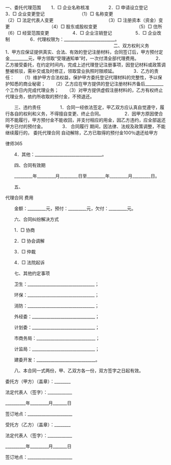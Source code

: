 
 一、委托代理范围
 　　1．□ 企业名称核准　　 
 　　2．□ 申请设立登记　　 
 　　3．□ 企业变更登记　　　　　　 
 　　（1）□ 名称变更　　　　　　　　　　　　 
 　　（2）□ 法定代表人变更　　　　　　　　　　 
 　　（3）□ 注册资本（资金）变更　　　　　　　 
 　　（4）□ 股东或股权变更　　　　　　　 
 　　（5）□ 住所　　　　　　 
 　　（6）□ 经营范围变更　　　
 　　4．□ 企业注销登记　　　
 　　5．□ 
企业改制
　　 
 　　6．代理权限为：_________________________。
 　　　　　　　　　　　　　　　　　　　　　　 
 　　二、双方权利义务　
 　　1．甲方应保证提供真实、合法、有效的登记注册材料，合同签订后，甲方预付定金_________元，甲方领取“受理通知单”时，一次付清全部代理费用。　　
 　　2．乙方接受委托，在约定时间内，完成上述代理登记注册事项，因登记材料或政策调整被核驳，需补交或及时修正，领取营业执照时限顺延。　　
 　　3．乙方的责任：
 　　（1）维护甲方合法权益，保护甲方委托登记代理材料的完整性，予以保护知悉的商业秘密；
 　　（2）乙方应在甲方提供的登记注册材料齐备后_________个工作日内完成代理业务；
 　　（3）对甲方提供虚假注册材料的，乙方有权终止代理业务，依约所收取的预付金，不预退还。
 
 　　三、违约责任　　
 　　1．合同一经依法签定，甲乙双方应认真自觉遵守，履行各自的权利和义务，不得擅自变更、终止合同。　　　 
 　　2．因甲方原因使合同不能履行，甲方预付金不能收回，并支付相应的用金，因乙方违约，应全部返还甲方已付的预付金。　　 
 　　3．
合同履行
期间，因法律、法规及政策调整，不能继续履行的，
委托代理合同
自动解除，乙方已取得的预付金100％退还给甲方




 
律师365






 　　4．其他：_________________________________。 

 

 　　四、合同有效期

 　　_________年_________月_________日至_________年_________月_________日。 

 

 　　五、

代理合同
费用 

 　　金额：_________元，预付：_________元，欠付：_________元。 

 

 　　六、合同纠纷解决方式　　　

 　　1．□ 协商　　　　　　　

 　　2．□ 协会调解　　　　　　　

 　　3．□ 仲裁　　　　　　

 　　4．□ 法院起诉 

 

 　　七、其他约定事项

 　　卫生：_________________________________；

 　　环保：_________________________________；

 　　消防：_________________________________；

 　　外经委：_______________________________；

 　　计划委：_______________________________；

 　　市商务局：_____________________________；

 　　计监局：_______________________________；

 　　建委开发：_____________________________。

 

 　　八、本合同一式两份，甲、乙双方各一份，双方签字之日起有效。

 

 

 委托方（甲方）（盖章）：________

 法定代表人（签字）：____________

 __________年_________月_______日

 签订地点：______________________

 

 受托方（乙方）（盖章）：________

 法定代表人（签字）：____________

 __________年_________月_______日

 签订地点：______________________ 


 

 
 
 
 
 
  


  
 

  


  


  
 
 
 
 

